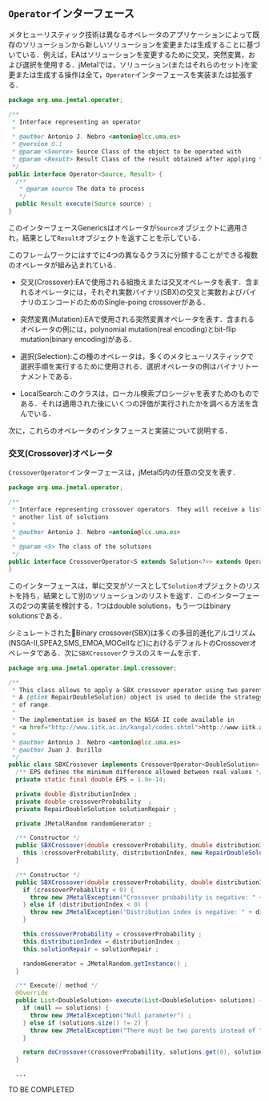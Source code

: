 ## `Operator`インターフェース
メタヒューリスティック技術は異なるオペレータのアプリケーションによって既存のソリューションから新しいソリューションを変更または生成することに基づいている．例えば，EAはソリューションを変更するために交叉，突然変異，および選択を使用する．jMetalでは，ソリューション(またはそれらのセット)を変更または生成する操作は全て，`Operator`インターフェースを実装または拡張する．

``` java
package org.uma.jmetal.operator;

/**
 * Interface representing an operator
 *
 * @author Antonio J. Nebro <antonio@lcc.uma.es>
 * @version 0.1
 * @param <Source> Source Class of the object to be operated with
 * @param <Result> Result Class of the result obtained after applying the operator
 */
public interface Operator<Source, Result> {
  /**
   * @param source The data to process
   */
  public Result execute(Source source) ;
}

```
このインターフェースGenericsはオペレータが`Source`オブジェクトに適用され，結果として`Result`オブジェクトを返すことを示している．

このフレームワークにはすでに4つの異なるクラスに分類することができる複数のオペレータが組み込まれている．

- 交叉(Crossover):EAで使用される組換えまたは交叉オペレータを表す．含まれるオペレータには，それぞれ実数バイナリ(SBX)の交叉と実数およびバイナリのエンコードのためのSingle-poing crossoverがある．

- 突然変異(Mutation):EAで使用される突然変異オペレータを表す．含まれるオペレータの例には，polynomial mutation(real encoding)とbit-flip mutation(binary encoding)がある．

- 選択(Selection):この種のオペレータは，多くのメタヒューリスティックで選択手順を実行するために使用される．選択オペレータの例はバイナリトーナメントである．

- LocalSearch:このクラスは，ローカル検索プロシージャを表すためのものである．それは適用された後にいくつの評価が実行されたかを調べる方法を含んでいる．

次に，これらのオペレータのインタフェースと実装について説明する．

### 交叉(Crossover)オペレータ
`CrossoverOperator`インターフェースは，jMetal5内の任意の交叉を表す．

```java
package org.uma.jmetal.operator;

/**
 * Interface representing crossover operators. They will receive a list of solutions and return
 * another list of solutions
 *
 * @author Antonio J. Nebro <antonio@lcc.uma.es>
 *
 * @param <S> The class of the solutions
 */
public interface CrossoverOperator<S extends Solution<?>> extends Operator<List<S>,List<S>> {
}
```

このインターフェースは，単に交叉がソースとして`Solution`オブジェクトのリストを持ち，結果として別のソリューションのリストを返す．このインターフェースの2つの実装を検討する．1つはdouble solutions，もう一つはbinary solutionsである．

シミュレートされたBinary crossover(SBX)は多くの多目的進化アルゴリズム(NSGA-II,SPEA2,SMS_EMOA,MOCellなど)におけるデフォルトのCrossoverオペレータである．次に`SBXCrossover`クラスのスキームを示す．

```java
package org.uma.jmetal.operator.impl.crossover;

/**
 * This class allows to apply a SBX crossover operator using two parent solutions (Double encoding).
 * A {@link RepairDoubleSolution} object is used to decide the strategy to apply when a value is out
 * of range.
 *
 * The implementation is based on the NSGA-II code available in
 * <a href="http://www.iitk.ac.in/kangal/codes.shtml">http://www.iitk.ac.in/kangal/codes.shtml</a>
 *
 * @author Antonio J. Nebro <antonio@lcc.uma.es>
 * @author Juan J. Durillo
 */
public class SBXCrossover implements CrossoverOperator<DoubleSolution> {
  /** EPS defines the minimum difference allowed between real values */
  private static final double EPS = 1.0e-14;

  private double distributionIndex ;
  private double crossoverProbability  ;
  private RepairDoubleSolution solutionRepair ;

  private JMetalRandom randomGenerator ;

  /** Constructor */
  public SBXCrossover(double crossoverProbability, double distributionIndex) {
    this (crossoverProbability, distributionIndex, new RepairDoubleSolutionAtBounds()) ;
  }

  /** Constructor */
  public SBXCrossover(double crossoverProbability, double distributionIndex, RepairDoubleSolution solutionRepair) {
    if (crossoverProbability < 0) {
      throw new JMetalException("Crossover probability is negative: " + crossoverProbability) ;
    } else if (distributionIndex < 0) {
      throw new JMetalException("Distribution index is negative: " + distributionIndex);
    }

    this.crossoverProbability = crossoverProbability ;
    this.distributionIndex = distributionIndex ;
    this.solutionRepair = solutionRepair ;

    randomGenerator = JMetalRandom.getInstance() ;
  }

  /** Execute() method */
  @Override
  public List<DoubleSolution> execute(List<DoubleSolution> solutions) {
    if (null == solutions) {
      throw new JMetalException("Null parameter") ;
    } else if (solutions.size() != 2) {
      throw new JMetalException("There must be two parents instead of " + solutions.size()) ;
    }

    return doCrossover(crossoverProbability, solutions.get(0), solutions.get(1)) ;
  }

  ...
```

TO BE COMPLETED
